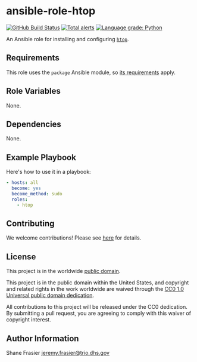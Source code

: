 # ansible-role-htop #

[![GitHub Build Status](https://github.com/cisagov/ansible-role-htop/workflows/build/badge.svg)](https://github.com/cisagov/ansible-role-htop/actions)
[![Total alerts](https://img.shields.io/lgtm/alerts/g/cisagov/ansible-role-htop.svg?logo=lgtm&logoWidth=18)](https://lgtm.com/projects/g/cisagov/ansible-role-htop/alerts/)
[![Language grade: Python](https://img.shields.io/lgtm/grade/python/g/cisagov/ansible-role-htop.svg?logo=lgtm&logoWidth=18)](https://lgtm.com/projects/g/cisagov/ansible-role-htop/context:python)

An Ansible role for installing and configuring
[`htop`](https://hisham.hm/htop/).

## Requirements ##

This role uses the `package` Ansible module, so [its
requirements](https://docs.ansible.com/ansible/latest/modules/package_module.html#requirements)
apply.

## Role Variables ##

None.

## Dependencies ##

None.

## Example Playbook ##

Here's how to use it in a playbook:

```yaml
- hosts: all
  become: yes
  become_method: sudo
  roles:
    - htop
```

## Contributing ##

We welcome contributions!  Please see [here](CONTRIBUTING.md) for
details.

## License ##

This project is in the worldwide [public domain](LICENSE).

This project is in the public domain within the United States, and
copyright and related rights in the work worldwide are waived through
the [CC0 1.0 Universal public domain
dedication](https://creativecommons.org/publicdomain/zero/1.0/).

All contributions to this project will be released under the CC0
dedication. By submitting a pull request, you are agreeing to comply
with this waiver of copyright interest.

## Author Information ##

Shane Frasier <jeremy.frasier@trio.dhs.gov>
